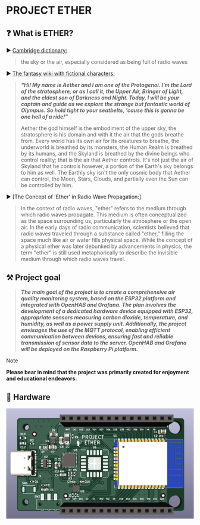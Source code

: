 # PROJECT ETHER

## ❓ What is ETHER?

▶️ [Cambridge dictionary:](https://dictionary.cambridge.org/dictionary/english/ether)

> the sky or the air, especially considered as being full of radio waves

▶️ [The fantasy wiki with fictional characters:](https://gods-and-demons.fandom.com/wiki/Aether_(Deity))

> ***"Hi! My name is Aether and I am one of the Protogenoi. I'm the Lord of the stratosphere,
> or as I call it, the Upper Air, Bringer of Light, and the eldest son of Darkness and Night.
> Today, I will be your captain and guide as we explore the strange but fantastic world of Olympus.
> So hold tight to your seatbelts, 'cause this is gonna be one hell of a ride!"***
>
> Aether the god himself is the embodiment of the upper sky, the stratosphere is his domain and 
> with it the air that the gods breathe from. Every world has its own air for its creatures to breathe,
> the underworld is breathed by its monsters, the Human Realm is breathed by its humans, and the Skyland 
> is breathed by the divine beings who control reality; that is the air that Aether controls. It's not just 
> the air of Skyland that he controls however, a portion of the Earth's sky belongs to him as well. The Earthly sky 
> isn't the only cosmic body that Aether can control, the Moon, Stars, Clouds, and partially even the Sun can be controlled by him.

▶️ [The Concept of 'Ether' in Radio Wave Propagation:]

> In the context of radio waves, "ether" refers to the medium through which radio waves propagate.
> This medium is often conceptualized as the space surrounding us, particularly the atmosphere or the open air.
> In the early days of radio communication, scientists believed that radio waves traveled through a substance called
> "ether," filling the space much like air or water fills physical space. While the concept of a physical ether 
> was later debunked by advancements in physics, the term "ether" is still used metaphorically to describe the 
> invisible medium through which radio waves travel.

## ⚒️  Project goal 

> ***The main goal of the project is to create a comprehensive air quality monitoring system, 
> based on the ESP32 platform and integrated with OpenHAB and Grafana. The plan involves the development of 
> a dedicated hardware device equipped with ESP32, appropriate sensors measuring carbon dioxide, temperature, and humidity, 
> as well as a power supply unit. Additionally, the project envisages the use of the MQTT protocol,
> enabling efficient communication between devices, ensuring fast and reliable transmission of sensor data to the server.
> OpenHAB and Grafana will be deployed on the Raspberry Pi platform.***
>

> [!NOTE]
> **Please bear in mind that the project was primarily created for enjoyment and educational endeavors.**

## 🔌 Hardware

![Front](https://github.com/PanBabinicz/project-ether/blob/PROJECT-ETHER-REFACTOR/hardware/project-ether-front.png)

